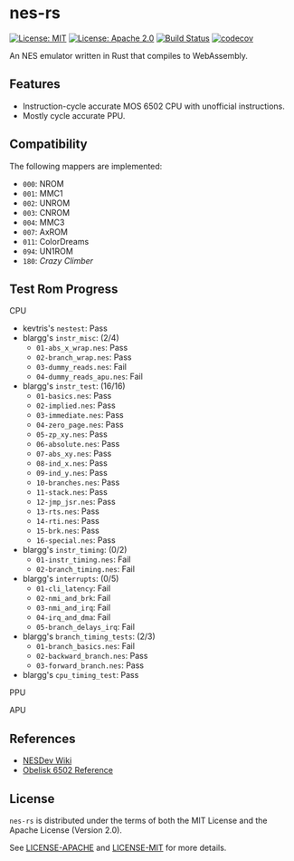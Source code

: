 # nes-rs

[![License: MIT](https://img.shields.io/badge/License-MIT-yellow.svg)](https://opensource.org/licenses/MIT)
[![License: Apache 2.0](https://img.shields.io/badge/License-Apache%202.0-blue.svg)](https://opensource.org/licenses/Apache-2.0)
[![Build Status](https://travis-ci.org/jeffrey-xiao/nes-rs.svg?branch=master)](https://travis-ci.org/jeffrey-xiao/nes-rs)
[![codecov](https://codecov.io/gh/jeffrey-xiao/nes-rs/branch/master/graph/badge.svg)](https://codecov.io/gh/jeffrey-xiao/nes-rs)

An NES emulator written in Rust that compiles to WebAssembly.

## Features

 - Instruction-cycle accurate MOS 6502 CPU with unofficial instructions.
 - Mostly cycle accurate PPU.

## Compatibility

The following mappers are implemented:
 - `000`: NROM
 - `001`: MMC1
 - `002`: UNROM
 - `003`: CNROM
 - `004`: MMC3
 - `007`: AxROM
 - `011`: ColorDreams
 - `094`: UN1ROM
 - `180`: _Crazy Climber_

## Test Rom Progress

CPU
  - kevtris's `nestest`: Pass
  - blargg's `instr_misc`: (2/4)
    - `01-abs_x_wrap.nes`: Pass
    - `02-branch_wrap.nes`: Pass
    - `03-dummy_reads.nes`: Fail
    - `04-dummy_reads_apu.nes`: Fail
  - blargg's `instr_test`: (16/16)
    - `01-basics.nes`: Pass
    - `02-implied.nes`: Pass
    - `03-immediate.nes`: Pass
    - `04-zero_page.nes`: Pass
    - `05-zp_xy.nes`: Pass
    - `06-absolute.nes`: Pass
    - `07-abs_xy.nes`: Pass
    - `08-ind_x.nes`: Pass
    - `09-ind_y.nes`: Pass
    - `10-branches.nes`: Pass
    - `11-stack.nes`: Pass
    - `12-jmp_jsr.nes`: Pass
    - `13-rts.nes`: Pass
    - `14-rti.nes`: Pass
    - `15-brk.nes`: Pass
    - `16-special.nes`: Pass
  - blargg's `instr_timing`: (0/2)
    - `01-instr_timing.nes`: Fail
    - `02-branch_timing.nes`: Fail
  - blargg's `interrupts`: (0/5)
    - `01-cli_latency`: Fail
    - `02-nmi_and_brk`: Fail
    - `03-nmi_and_irq`: Fail
    - `04-irq_and_dma`: Fail
    - `05-branch_delays_irq`: Fail
  - blargg's `branch_timing_tests`: (2/3)
    - `01-branch_basics.nes`: Fail
    - `02-backward_branch.nes`: Pass
    - `03-forward_branch.nes`: Pass
  - blargg's `cpu_timing_test`: Pass

PPU

APU

## References

 - [NESDev Wiki](https://wiki.nesdev.com)
 - [Obelisk 6502 Reference](http://www.obelisk.me.uk/6502/reference.html)

## License

`nes-rs` is distributed under the terms of both the MIT License and the Apache License (Version
2.0).

See [LICENSE-APACHE](LICENSE-APACHE) and [LICENSE-MIT](LICENSE-MIT) for more details.
